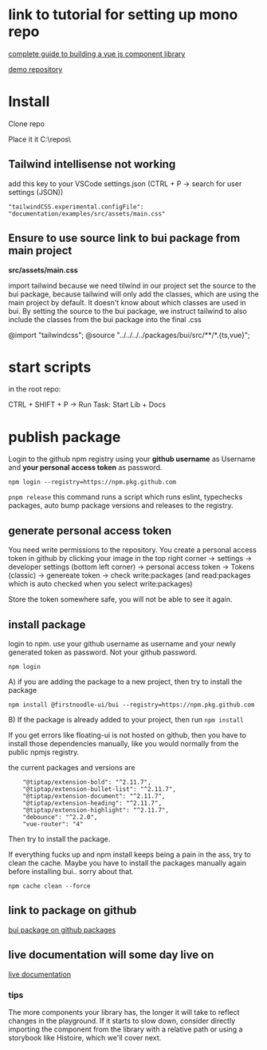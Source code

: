 # link to tutorial for setting up mono repo
[complete guide to building a vue js component library](https://soubiran.dev/series/the-complete-guide-to-building-a-vue-js-component-library)

[demo repository](https://github.com/Barbapapazes/huchet-vue/)

# Install

Clone repo

Place it it C:\repos\

## Tailwind intellisense not working
add this key to your VSCode settings.json (CTRL + P -> search for user settings (JSON))

```
"tailwindCSS.experimental.configFile": "documentation/examples/src/assets/main.css"
```

## Ensure to use source link to bui package from main project
**src/assets/main.css**

import tailwind because we need tilwind in our project
set the source to the bui package, because tailwind will only add the classes,
which are using the main project by default. It doesn't know about which classes are used in bui.
By setting the source to the bui package, we instruct tailwind to also include the classes from the bui package into the final .css

@import "tailwindcss";
@source "../../../../packages/bui/src/**/*.{ts,vue}";

# start scripts
in the root repo:

CTRL + SHIFT + P -> Run Task: Start Lib + Docs

# publish package
Login to the github npm registry using your **github username** as Username and **your personal access token** as password.

```npm login --registry=https://npm.pkg.github.com```

```pnpm release```
this command runs a script which runs eslint, typechecks packages, auto bump package versions and releases to the registry.

## generate personal access token

You need write permissions to the repository. You create a personal access token in github by clicking your image in the top right corner -> settings -> developer settings (bottom left corner) -> personal access token -> Tokens (classic) -> genereate token -> check write:packages (and read:packages which is auto checked when you select write:packages)

Store the token somewhere safe, you will not be able to see it again.

## install package
login to npm. use your github username as username and your newly generated token as password. Not your github password.

```npm login```

A) if you are adding the package to a new project, then try to install the package

```npm install @firstnoodle-ui/bui --registry=https://npm.pkg.github.com```

B) If the package is already added to your project, then run ```npm install```

If you get errors like floating-ui is not hosted on github, then you have to install those dependencies manually, like you would normally from the public npmjs registry.

the current packages and versions are

``` "@floating-ui/dom": "^1.6.13",
    "@tiptap/extension-bold": "^2.11.7",
    "@tiptap/extension-bullet-list": "^2.11.7",
    "@tiptap/extension-document": "^2.11.7",
    "@tiptap/extension-heading": "^2.11.7",
    "@tiptap/extension-highlight": "^2.11.7",
    "debounce": "^2.2.0",
    "vue-router": "4"
```

Then try to install the package.

If everything fucks up and npm install keeps being a pain in the ass, try to clean the cache. Maybe you have to install the packages manually again before installing bui.. sorry about that.

```npm cache clean --force```

## link to package on github

[bui package on github packages](https://github.com/firstnoodle-ui/bui/pkgs/npm/bui)

## live documentation will some day live on
[live documentation](https://firstnoodle-ui.github.io/bui/)

### tips
The more components your library has, the longer it will take to reflect changes in the playground. If it starts to slow down, consider directly importing the component from the library with a relative path or using a storybook like Histoire, which we'll cover next.
